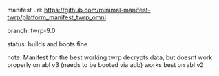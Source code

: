 manifest url:
https://github.com/minimal-manifest-twrp/platform_manifest_twrp_omni

branch:
twrp-9.0

status:
builds and boots fine

note:
Manifest for the best working twrp
decrypts data, but doesnt work properly on abl v3 (needs to be booted via adb)
works best on abl v2
